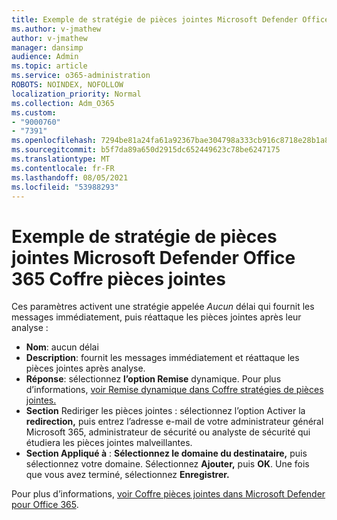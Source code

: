 ```yaml
---
title: Exemple de stratégie de pièces jointes Microsoft Defender Office 365 Coffre pièces jointes
ms.author: v-jmathew
author: v-jmathew
manager: dansimp
audience: Admin
ms.topic: article
ms.service: o365-administration
ROBOTS: NOINDEX, NOFOLLOW
localization_priority: Normal
ms.collection: Adm_O365
ms.custom:
- "9000760"
- "7391"
ms.openlocfilehash: 7294be81a24fa61a92367bae304798a333cb916c8718e28b1a87314c15ef6c8c
ms.sourcegitcommit: b5f7da89a650d2915dc652449623c78be6247175
ms.translationtype: MT
ms.contentlocale: fr-FR
ms.lasthandoff: 08/05/2021
ms.locfileid: "53988293"
---
```

# <a name="example-microsoft-defender-for-office-365-safe-attachment-policy"></a>Exemple de stratégie de pièces jointes Microsoft Defender Office 365 Coffre pièces jointes

Ces paramètres activent une stratégie appelée *Aucun* délai qui fournit les messages immédiatement, puis réattaque les pièces jointes après leur analyse :

- **Nom**: aucun délai
- **Description**: fournit les messages immédiatement et réattaque les pièces jointes après analyse.
- **Réponse**: sélectionnez **l’option Remise** dynamique. Pour plus d’informations, [voir Remise dynamique dans Coffre stratégies de pièces jointes.](https://go.microsoft.com/fwlink/?linkid=2092328)
- **Section** Rediriger les pièces jointes : sélectionnez l’option Activer la **redirection,** puis entrez l’adresse e-mail de votre administrateur général Microsoft 365, administrateur de sécurité ou analyste de sécurité qui étudiera les pièces jointes malveillantes.
- **Section Appliqué à** : **Sélectionnez le domaine du destinataire,** puis sélectionnez votre domaine. Sélectionnez **Ajouter,** puis **OK**. Une fois que vous avez terminé, sélectionnez **Enregistrer.**

Pour plus d’informations, [voir Coffre pièces jointes dans Microsoft Defender pour Office 365](https://go.microsoft.com/fwlink/?linkid=2092213).
